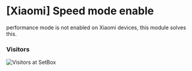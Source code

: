# [Xiaomi] Speed mode enable
performance mode is not enabled on Xiaomi devices, this module solves this. 
### Visitors
![Visitors at SetBox](https://visitor-badge.laobi.icu/badge?page_id=Alisuuu/Speedmode)
